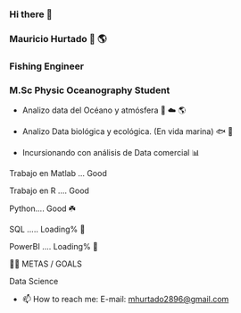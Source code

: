 ### Hi there 👋

### Mauricio Hurtado :ocean: :earth_americas:

### Fishing Engineer
### M.Sc Physic Oceanography Student

- Analizo data del Océano y atmósfera :ocean: :cloud: :earth_americas:

- Analizo Data biológica y ecológica. (En vida marina)  :fish: :shark:

- Incursionando con análisis de Data comercial  :bar_chart:


Trabajo en Matlab ... Good

Trabajo en R .... Good

Python.... Good :shamrock:

SQL ..... Loading% :seedling:

PowerBI .... Loading% :seedling:

:climbing_man: METAS / GOALS

Data Science 


- 📫 How to reach me:
E-mail: mhurtado2896@gmail.com 

